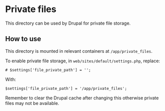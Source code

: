 # Private files

This directory can be used by Drupal for private file storage.

## How to use

This directory is mounted in relevant containers at `/app/private_files`.

To enable private file storage, in `web/sites/default/settings.php`, replace:

```
# $settings['file_private_path'] = '';
```

With:

```
$settings['file_private_path'] = '/app/private_files';
```

Remember to clear the Drupal cache after changing this otherwise private files may not be available.
